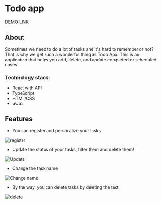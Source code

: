 # Todo app
[DEMO LINK](https://zinchenko-anastasiia.github.io/todo-app/)

## About

Sometimes we need to do a lot of tasks and it's hard to remember or not? That is why we get such a wonderful thing as Todo App. This is an application that helps you add, delete, and update completed or scheduled cases

### Technology stack:
+ React with API
+ TypeScript
+ HTML/CSS
+ SCSS

## Features

+ You can register and personalize your tasks

![register](https://i.postimg.cc/rsmmbV7K/1-part.gif "register") 

+ Update the status of your tasks, filter them and delete them!

![Update](https://i.postimg.cc/cJRrt5Q4/2-part.gif "Update") 

+ Change the task name

![Change name](https://i.postimg.cc/859KnSkN/3-part.gif "Change name") 

+ By the way, you can delete tasks by deleting the text

![delete](https://i.postimg.cc/MKR4Nvj4/4-part.gif "delete") 
